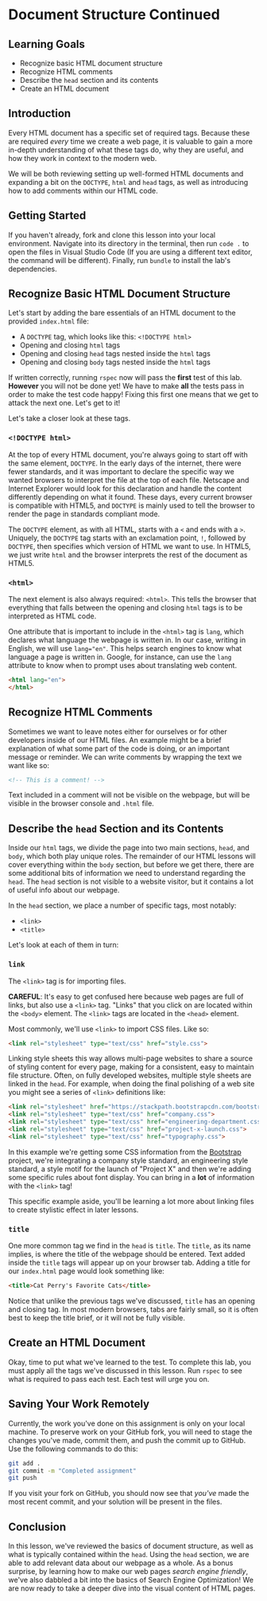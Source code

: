 # Document Structure Continued

## Learning Goals

- Recognize basic HTML document structure
- Recognize HTML comments
- Describe the `head` section and its contents
- Create an HTML document

## Introduction

Every HTML document has a specific set of required tags. Because these are
required _every_ time we create a web page, it is valuable to gain a more
in-depth understanding of what these tags do, why they are useful, and how they
work in context to the modern web.

We will be both reviewing setting up well-formed HTML documents and expanding a
bit on the `DOCTYPE`, `html` and `head` tags, as well as introducing how to add
comments within our HTML code.

## Getting Started

If you haven't already, fork and clone this lesson into your local environment.
Navigate into its directory in the terminal, then run `code .` to open the files
in Visual Studio Code (If you are using a different text editor, the command
will be different). Finally, run `bundle` to install the lab's dependencies.

## Recognize Basic HTML Document Structure

Let's start by adding the bare essentials of an HTML document to the provided
`index.html` file:

- A `DOCTYPE` tag, which looks like this: `<!DOCTYPE html>`
- Opening and closing `html` tags
- Opening and closing `head` tags nested inside the `html` tags
- Opening and closing `body` tags nested inside the `html` tags

If written correctly, running `rspec` now will pass the **first** test of this
lab. **However** you will not be done yet! We have to make **all** the tests
pass in order to make the test code happy! Fixing this first one means that we
get to attack the next one. Let's get to it!

Let's take a closer look at these tags.

### `<!DOCTYPE html>`

At the top of every HTML document, you're always going to start off with the
same element, `DOCTYPE`. In the early days of the internet, there were fewer
standards, and it was important to declare the specific way we wanted browsers
to interpret the file at the top of each file. Netscape and Internet Explorer
would look for this declaration and handle the content differently depending on
what it found. These days, every current browser is compatible with HTML5, and
`DOCTYPE` is mainly used to tell the browser to render the page in standards
compliant mode.

The `DOCTYPE` element, as with all HTML, starts with a `<` and ends with a `>`.
Uniquely, the `DOCTYPE` tag starts with an exclamation point, `!`, followed by
`DOCTYPE`, then specifies which version of HTML we want to use. In HTML5, we
just write `html` and the browser interprets the rest of the document as HTML5.

### `<html>`

The next element is also always required: `<html>`. This tells the browser that
everything that falls between the opening and closing `html` tags is to be
interpreted as HTML code.

One attribute that is important to include in the `<html>` tag is `lang`, which
declares what language the webpage is written in. In our case, writing in
English, we will use `lang="en"`. This helps search engines to know what
language a page is written in. Google, for instance, can use the `lang`
attribute to know when to prompt uses about translating web content.

```html
<html lang="en">
</html>
```

## Recognize HTML Comments

Sometimes we want to leave notes either for ourselves or for other developers
inside of our HTML files. An example might be a brief explanation of what some
part of the code is doing, or an important message or reminder. We can write
comments by wrapping the text we want like so:

```html
<!-- This is a comment! -->
```

Text included in a comment will not be visible on the webpage, but will be
visible in the browser console and `.html` file.

## Describe the `head` Section and its Contents

Inside our `html` tags, we divide the page into two main sections, `head`, and
`body`, which both play unique roles. The remainder of our HTML lessons will
cover everything within the `body` section, but before we get there, there are
some additional bits of information we need to understand regarding the `head`.
The `head` section is not visible to a website visitor, but it contains a lot of
useful info about our webpage.

In the `head` section, we place a number of specific tags, most notably:

- `<link>`
- `<title>`

Let's look at each of them in turn:

### `link`

The `<link>` tag is for importing files.

**CAREFUL**: It's easy to get confused here because web pages are full of links,
but also use a `<link>` tag. "Links" that you click on are located within the
`<body>` element. The `<link>` tags are located in the `<head>` element.

Most commonly, we'll use `<link>` to import CSS files. Like so:

```html
<link rel="stylesheet" type="text/css" href="style.css">
```

Linking style sheets this way allows multi-page websites to share a source of
styling content for every page, making for a consistent, easy to maintain file
structure.  Often, on fully developed websites, multiple style sheets are linked
in the `head`.  For example, when doing the final polishing of a web site you
might see a series of `<link>` definitions like:

```html
<link rel="stylesheet" href="https://stackpath.bootstrapcdn.com/bootstrap/4.1.1/css/bootstrap.min.css">
<link rel="stylesheet" type="text/css" href="company.css">
<link rel="stylesheet" type="text/css" href="engineering-department.css">
<link rel="stylesheet" type="text/css" href="project-x-launch.css">
<link rel="stylesheet" type="text/css" href="typography.css">
```

In this example we're getting some CSS information from the
[Bootstrap](https://getbootstrap.com/) project, we're integrating a company
style standard, an engineering style standard, a style motif for the launch of
"Project X" and then we're adding some specific rules about font display. You
can bring in a **lot** of information with the `<link>` tag!

This specific example aside, you'll be learning a lot more about linking files
to create stylistic effect in later lessons.

### `title`

One more common tag we find in the `head` is `title`. The `title`, as its name
implies, is where the title of the webpage should be entered. Text added inside
the `title` tags will appear up on your browser tab. Adding a title for our
`index.html` page would look something like:

```html
<title>Cat Perry's Favorite Cats</title>
```

Notice that unlike the previous tags we've discussed, `title` has an opening and
closing tag. In most modern browsers, tabs are fairly small, so it is often best
to keep the title brief, or it will not be fully visible.

## Create an HTML Document

Okay, time to put what we've learned to the test. To complete this lab, you must
apply all the tags we've discussed in this lesson.  Run `rspec` to see what is
required to pass each test. Each test will urge you on.

## Saving Your Work Remotely

Currently, the work you've done on this assignment is only on your local
machine. To preserve work on your GitHub fork, you will need to stage the
changes you've made, commit them, and push the commit up to GitHub. Use the
following commands to do this:

```sh
git add .
git commit -m "Completed assignment"
git push
```

If you visit your fork on GitHub, you should now see that _you've_ made the most
recent commit, and your solution will be present in the files.

## Conclusion

In this lesson, we've reviewed the basics of document structure, as well as what
is typically contained within the `head`.  Using the `head` section, we are able
to add relevant data about our webpage as a whole. As a bonus surprise, by
learning how to make our web pages _search engine friendly_, we've also dabbled
a bit into the basics of Search Engine Optimization! We are now ready to take a
deeper dive into the visual content of HTML pages.
